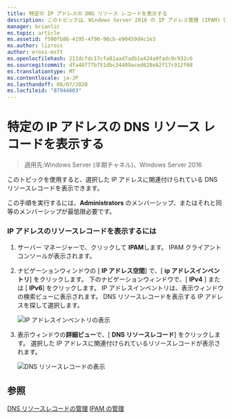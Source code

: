 ```yaml
---
title: 特定の IP アドレスの DNS リソース レコードを表示する
description: このトピックは、Windows Server 2016 の IP アドレス管理 (IPAM) 管理ガイドに含まれています。
manager: brianlic
ms.topic: article
ms.assetid: f590fb86-4195-4f90-98cb-e90459d4c1e3
ms.author: lizross
author: eross-msft
ms.openlocfilehash: 211dcfdc17cfa81aad7adb1a424a9fadc0c932c6
ms.sourcegitcommit: dfa48f77b751dbc34409aced628eb2f17c912f08
ms.translationtype: MT
ms.contentlocale: ja-JP
ms.lasthandoff: 08/07/2020
ms.locfileid: "87944603"
---
```

# <a name="view-dns-resource-records-for-a-specific-ip-address"></a>特定の IP アドレスの DNS リソース レコードを表示する

>適用先:Windows Server (半期チャネル)、Windows Server 2016

このトピックを使用すると、選択した IP アドレスに関連付けられている DNS リソースレコードを表示できます。

この手順を実行するには、**Administrators** のメンバーシップ、またはそれと同等のメンバーシップが最低限必要です。

### <a name="to-view-resource-records-for-an-ip-address"></a>IP アドレスのリソースレコードを表示するには

1.  サーバー マネージャーで、クリックして  **IPAM**します。 IPAM クライアントコンソールが表示されます。

2.  ナビゲーションウィンドウの [ **IP アドレス空間**] で、[ **ip アドレスインベントリ**] をクリックします。 下のナビゲーションウィンドウで、[ **IPv4** ] または [ **IPv6**] をクリックします。 IP アドレスインベントリは、表示ウィンドウの検索ビューに表示されます。 DNS リソースレコードを表示する IP アドレスを探して選択します。

    ![IP アドレスインベントリの表示](../../media/View-DNS-Resource-Records-for-a-Specific-IP-Address/ipam_IPInventory_01.jpg)

3.  表示ウィンドウの**詳細ビュー**で、[ **DNS リソースレコード**] をクリックします。 選択した IP アドレスに関連付けられているリソースレコードが表示されます。

    ![DNS リソースレコードの表示](../../media/View-DNS-Resource-Records-for-a-Specific-IP-Address/ipam_IPInventory_02.jpg)

## <a name="see-also"></a>参照
[DNS リソースレコードの管理](DNS-Resource-Record-Management.md) 
[IPAM の管理](Manage-IPAM.md)



